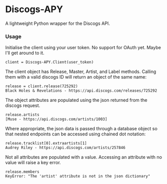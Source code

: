 # Discogs-APY
A lightweight Python wrapper for the Discogs API.

### Usage
Initialise the client using your user token. No support for OAuth yet. Maybe I'll get around to it.
```
client = Discogs-APY.Client(user_token)
```
The client object has Release, Master, Artist, and Label methods. Calling them with a valid discogs ID will return an object of the same name:
```
release = client.release(725292)
Black Holes & Revelations - https://api.discogs.com/releases/725292
```
The object attributes are populated using the json returned from the discogs request.
```
release.artists
[Muse - https://api.discogs.com/artists/1003]
```
Where appropriate, the json data is passed through a database object so that nested endpoints can be accessed using chained dot notation:
```
release.tracklist[0].extraartists[1]
Audrey Riley - https://api.discogs.com/artists/257846
```
Not all attributes are populated with a value. Accessing an attribute with no value will raise a key error.
```
release.members
KeyError: "The 'artist' attribute is not in the json dictionary"
```

